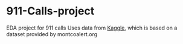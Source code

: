 # 911-Calls-project
EDA project for 911 calls
Uses data from [Kaggle](https://www.kaggle.com/mchirico/montcoalert), which is based on a dataset provided by montcoalert.org
